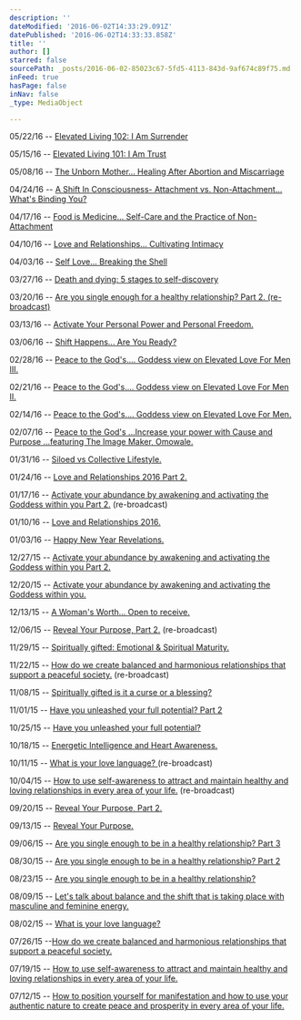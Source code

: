 ```yaml
---
description: ''
dateModified: '2016-06-02T14:33:29.091Z'
datePublished: '2016-06-02T14:33:33.858Z'
title: ''
author: []
starred: false
sourcePath: _posts/2016-06-02-85023c67-5fd5-4113-843d-9af674c89f75.md
inFeed: true
hasPage: false
inNav: false
_type: MediaObject

---
```

05/22/16 -- [Elevated Living 102: I Am Surrender][0]

05/15/16 -- [Elevated Living 101: I Am Trust][1]

05/08/16 -- [The Unborn Mother... Healing After Abortion and Miscarriage][2]

04/24/16 -- [A Shift In Consciousness- Attachment vs. Non-Attachment... What's Binding You?][3]

04/17/16 -- [Food is Medicine... Self-Care and the Practice of Non-Attachment][4]

04/10/16 -- [Love and Relationships... Cultivating Intimacy][5]

04/03/16 -- [Self Love... Breaking the Shell][6]

03/27/16 -- [Death and dying: 5 stages to self-discovery][7]

03/20/16 -- [Are you single enough for a healthy relationship? Part 2\. (re-broadcast)][8]

03/13/16 -- [Activate Your Personal Power and Personal Freedom.][9]

03/06/16 -- [Shift Happens... Are You Ready?][10]

02/28/16 -- [Peace to the God's.... Goddess view on Elevated Love For Men III.][11]

02/21/16 -- [Peace to the God's.... Goddess view on Elevated Love For Men II.][12]

02/14/16 -- [Peace to the God's.... Goddess view on Elevated Love For Men.][13]

02/07/16 -- [Peace to the God's ...Increase your power with Cause and Purpose ...featuring The Image Maker, Omowale.][14]

01/31/16 -- [Siloed vs Collective Lifestyle.][15]

01/24/16 -- [Love and Relationships 2016 Part 2\.][16]

01/17/16 -- [Activate your abundance by awakening and activating the Goddess within you Part 2\.][17] (re-broadcast)

01/10/16 -- [Love and Relationships 2016\.][18]

01/03/16 -- [Happy New Year Revelations.][19]

12/27/15 -- [Activate your abundance by awakening and activating the Goddess within you Part 2\.][20]

12/20/15 -- [Activate your abundance by awakening and activating the Goddess within you.][21]

12/13/15 -- [A Woman's Worth... Open to receive.][22]

12/06/15 -- [Reveal Your Purpose, Part 2\.][13] (re-broadcast)

11/29/15 -- [Spiritually gifted: Emotional & Spiritual Maturity.][23]

11/22/15 -- [How do we create balanced and harmonious relationships that support a peaceful society.][24] (re-broadcast)

11/08/15 -- [Spiritually gifted is it a curse or a blessing?][25]

11/01/15 -- [Have you unleashed your full potential? Part 2][26]

10/25/15 -- [Have you unleashed your full potential?][27]

10/18/15 -- [Energetic Intelligence and Heart Awareness.][28]

10/11/15 -- [What is your love language? ][29](re-broadcast)

10/04/15 -- [How to use self-awareness to attract and maintain healthy and loving relationships in every area of your life.][30] (re-broadcast)

09/20/15 -- [Reveal Your Purpose, Part 2\.][31]

09/13/15 -- [Reveal Your Purpose.][32]

09/06/15 -- [Are you single enough to be in a healthy relationship? Part 3][33]

08/30/15 -- [Are you single enough to be in a healthy relationship? Part 2][34]

08/23/15 -- [Are you single enough to be in a healthy relationship?][35]

08/09/15 -- [Let's talk about balance and the shift that is taking place with masculine and feminine energy.][36]

08/02/15 -- [What is your love language?][37]

07/26/15 --[How do we create balanced and harmonious relationships that support a peaceful society.][38]

07/19/15 -- [How to use self-awareness to attract and maintain healthy and loving relationships in every area of your life.][39]

07/12/15 -- [How to position yourself for manifestation and how to use your authentic nature to create peace and prosperity in every area of your life.][40]

[0]: http://www.blogtalkradio.com/highfrequency/2016/05/22/conversations-with-goddess-m
[1]: http://www.blogtalkradio.com/highfrequency/2016/05/15/conversations-with-goddess-m
[2]: http://www.blogtalkradio.com/highfrequency/2016/05/08/conversations-with-goddess-m
[3]: http://www.blogtalkradio.com/highfrequency/2016/04/24/conversations-with-goddess-m
[4]: http://www.blogtalkradio.com/highfrequency/2016/04/17/conversations-with-goddess-m
[5]: http://www.blogtalkradio.com/highfrequency/2016/04/10/conversations-with-goddess-m
[6]: http://www.blogtalkradio.com/highfrequency/2016/04/03/conversations-with-goddess-m
[7]: http://www.blogtalkradio.com/highfrequency/2016/03/27/conversations-with-goddess-m
[8]: http://www.blogtalkradio.com/highfrequency/2016/03/20/conversations-with-goddess-m-re-broadcast
[9]: http://www.blogtalkradio.com/highfrequency/2016/03/13/conversations-with-goddess-m-1http://www.blogtalkradio.com/highfrequency/2016/03/13/conversations-with-goddess-m-1
[10]: http://www.blogtalkradio.com/highfrequency/2016/03/07/conversations-with-goddess-m
[11]: http://www.blogtalkradio.com/highfrequency/2016/02/29/conversations-with-goddess-m
[12]: http://www.blogtalkradio.com/highfrequency/2016/02/22/conversations-with-goddess-m
[13]: http://www.blogtalkradio.com/highfrequency/2015/12/07/conversations-with-goddess-m
[14]: http://www.blogtalkradio.com/highfrequency/2016/02/08/conversations-with-goddess-m
[15]: http://www.blogtalkradio.com/highfrequency/2016/02/01/conversations-with-goddess-m
[16]: http://www.blogtalkradio.com/highfrequency/2016/01/25/conversations-with-goddess-m
[17]: http://www.blogtalkradio.com/highfrequency/2016/01/18/conversations-with-goddess-m
[18]: http://www.blogtalkradio.com/highfrequency/2016/01/11/conversations-with-goddess-m
[19]: http://www.blogtalkradio.com/highfrequency/2016/01/04/conversations-with-goddess-m
[20]: http://www.blogtalkradio.com/highfrequency/2015/12/28/conversations-with-goddess-m
[21]: http://www.blogtalkradio.com/highfrequency/2015/12/21/conversations-with-goddess-m
[22]: http://www.blogtalkradio.com/highfrequency/2015/12/14/conversations-with-goddess-m
[23]: http://www.blogtalkradio.com/highfrequency/2015/11/30/conversations-with-goddess-m
[24]: http://www.blogtalkradio.com/highfrequency/2015/11/23/conversations-with-goddess-m
[25]: http://www.blogtalkradio.com/highfrequency/2015/11/09/conversations-with-goddess-m
[26]: http://www.blogtalkradio.com/highfrequency/2015/11/02/conversations-with-goddess-m
[27]: http://www.blogtalkradio.com/highfrequency/2015/10/25/conversations-with-goddess-m
[28]: http://www.blogtalkradio.com/highfrequency/2015/10/18/conversations-with-goddess-m
[29]: http://www.blogtalkradio.com/highfrequency/2015/10/11/conversations-with-goddess-m
[30]: http://www.blogtalkradio.com/highfrequency/2015/10/04/conversations-with-goddess-m
[31]: http://www.blogtalkradio.com/highfrequency/2015/09/20/conversations-with-goddess-m
[32]: http://www.blogtalkradio.com/highfrequency/2015/09/13/conversations-with-goddess-m
[33]: http://www.blogtalkradio.com/highfrequency/2015/09/06/conversations-with-goddess-m
[34]: http://www.blogtalkradio.com/highfrequency/2015/08/30/conversations-with-goddess-m
[35]: http://www.blogtalkradio.com/highfrequency/2015/08/23/conversations-with-goddess-m
[36]: http://www.blogtalkradio.com/highfrequency/2015/08/09/conversations-with-goddess-mshift-happens
[37]: http://www.blogtalkradio.com/highfrequency/2015/08/02/conversations-with-goddess-mwhat-is-your-language-of-love
[38]: http://www.blogtalkradio.com/highfrequency/2015/07/26/conversations-with-goddess-m
[39]: http://www.blogtalkradio.com/highfrequency/2015/07/19/conversations-with-goddess-m
[40]: http://www.blogtalkradio.com/highfrequency/2015/07/12/conversations-with-a-goddess